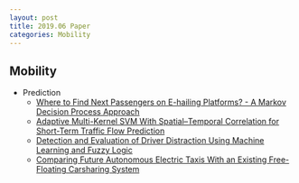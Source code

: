 ```yaml
---
layout: post
title: 2019.06 Paper
categories: Mobility
---
```


## Mobility

- Prediction
    - [Where to Find Next Passengers on E-hailing Platforms? - A Markov Decision Process Approach](https://arxiv.org/pdf/1905.09906.pdf)
    - [Adaptive Multi-Kernel SVM With Spatial–Temporal Correlation for Short-Term Traffic Flow Prediction](https://ieeexplore.ieee.org/document/8454853)
    - [Detection and Evaluation of Driver Distraction Using Machine Learning and Fuzzy Logic](https://ieeexplore.ieee.org/document/8440785)
    - [Comparing Future Autonomous Electric Taxis With an Existing Free-Floating Carsharing System](https://ieeexplore.ieee.org/document/8428661)